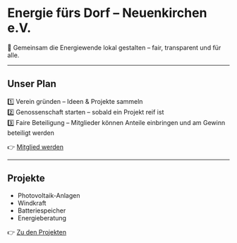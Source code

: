 # Energie fürs Dorf – Neuenkirchen e.V.

🌱 Gemeinsam die Energiewende lokal gestalten – fair, transparent und für alle.

---

## Unser Plan
1️⃣ Verein gründen – Ideen & Projekte sammeln  
2️⃣ Genossenschaft starten – sobald ein Projekt reif ist  
3️⃣ Faire Beteiligung – Mitglieder können Anteile einbringen und am Gewinn beteiligt werden

👉 [Mitglied werden](mitglied-werden.md)

---

## Projekte
- Photovoltaik-Anlagen
- Windkraft
- Batteriespeicher
- Energieberatung

👉 [Zu den Projekten](projekte.md)
